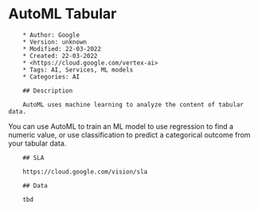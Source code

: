 # AutoML Tabular

        * Author: Google
        * Version: unknown
        * Modified: 22-03-2022
        * Created: 22-03-2022
        * <https://cloud.google.com/vertex-ai>
        * Tags: AI, Services, ML models
        * Categories: AI

        ## Description

        AutoML uses machine learning to analyze the content of tabular data.
You can use AutoML to train an ML model to use regression to find a
numeric value, or use classification to predict a categorical
outcome from your tabular data.


        ## SLA

        https://cloud.google.com/vision/sla

        ## Data

        tbd
